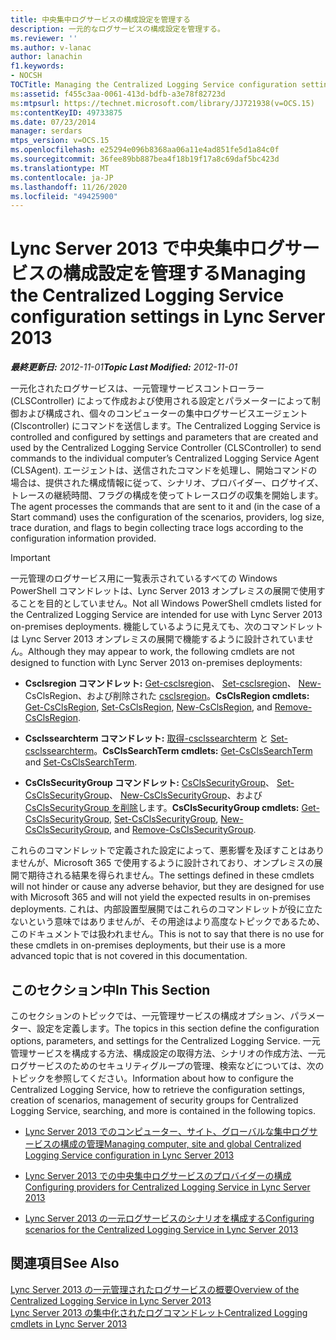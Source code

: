 ```yaml
---
title: 中央集中ログサービスの構成設定を管理する
description: 一元的なログサービスの構成設定を管理する。
ms.reviewer: ''
ms.author: v-lanac
author: lanachin
f1.keywords:
- NOCSH
TOCTitle: Managing the Centralized Logging Service configuration settings
ms:assetid: f455c3aa-0061-413d-bdfb-a3e78f82723d
ms:mtpsurl: https://technet.microsoft.com/library/JJ721938(v=OCS.15)
ms:contentKeyID: 49733875
ms.date: 07/23/2014
manager: serdars
mtps_version: v=OCS.15
ms.openlocfilehash: e25294e096b8368aa06a11e4ad851fe5d1a84c0f
ms.sourcegitcommit: 36fee89bb887bea4f18b19f17a8c69daf5bc423d
ms.translationtype: MT
ms.contentlocale: ja-JP
ms.lasthandoff: 11/26/2020
ms.locfileid: "49425900"
---
```

# <a name="managing-the-centralized-logging-service-configuration-settings-in-lync-server-2013"></a><span data-ttu-id="91b1a-103">Lync Server 2013 で中央集中ログサービスの構成設定を管理する</span><span class="sxs-lookup"><span data-stu-id="91b1a-103">Managing the Centralized Logging Service configuration settings in Lync Server 2013</span></span>

<div data-xmlns="http://www.w3.org/1999/xhtml">

<div class="topic" data-xmlns="http://www.w3.org/1999/xhtml" data-msxsl="urn:schemas-microsoft-com:xslt" data-cs="https://msdn.microsoft.com/">

<div data-asp="https://msdn2.microsoft.com/asp">



</div>

<div id="mainSection">

<div id="mainBody"><span data-ttu-id="91b1a-104">

<span> </span></span><span class="sxs-lookup"><span data-stu-id="91b1a-104">

<span> </span></span></span>

<span data-ttu-id="91b1a-105">_**最終更新日:** 2012-11-01_</span><span class="sxs-lookup"><span data-stu-id="91b1a-105">_**Topic Last Modified:** 2012-11-01_</span></span>

<span data-ttu-id="91b1a-106">一元化されたログサービスは、一元管理サービスコントローラー (CLSController) によって作成および使用される設定とパラメーターによって制御および構成され、個々のコンピューターの集中ログサービスエージェント (Clscontroller) にコマンドを送信します。</span><span class="sxs-lookup"><span data-stu-id="91b1a-106">The Centralized Logging Service is controlled and configured by settings and parameters that are created and used by the Centralized Logging Service Controller (CLSController) to send commands to the individual computer’s Centralized Logging Service Agent (CLSAgent).</span></span> <span data-ttu-id="91b1a-107">エージェントは、送信されたコマンドを処理し、開始コマンドの場合は、提供された構成情報に従って、シナリオ、プロバイダー、ログサイズ、トレースの継続時間、フラグの構成を使ってトレースログの収集を開始します。</span><span class="sxs-lookup"><span data-stu-id="91b1a-107">The agent processes the commands that are sent to it and (in the case of a Start command) uses the configuration of the scenarios, providers, log size, trace duration, and flags to begin collecting trace logs according to the configuration information provided.</span></span>

<div>


> [!IMPORTANT]
> <span data-ttu-id="91b1a-108">一元管理のログサービス用に一覧表示されているすべての Windows PowerShell コマンドレットは、Lync Server 2013 オンプレミスの展開で使用することを目的としていません。</span><span class="sxs-lookup"><span data-stu-id="91b1a-108">Not all Windows PowerShell cmdlets listed for the Centralized Logging Service are intended for use with Lync Server 2013 on-premises deployments.</span></span> <span data-ttu-id="91b1a-109">機能しているように見えても、次のコマンドレットは Lync Server 2013 オンプレミスの展開で機能するように設計されていません。</span><span class="sxs-lookup"><span data-stu-id="91b1a-109">Although they may appear to work, the following cmdlets are not designed to function with Lync Server 2013 on-premises deployments:</span></span> 
> <UL>
> <LI>
> <P><span data-ttu-id="91b1a-110"><STRONG>Csclsregion コマンドレット:</STRONG> <A href="https://technet.microsoft.com/library/JJ204879(v=OCS.15)">Get-csclsregion</A>、 <A href="https://technet.microsoft.com/library/JJ204746(v=OCS.15)">Set-csclsregion</A>、 <A href="https://technet.microsoft.com/library/JJ204658(v=OCS.15)">New-</A>CsClsRegion、および削除された <A href="https://technet.microsoft.com/library/JJ204971(v=OCS.15)">csclsregion</A>。</span><span class="sxs-lookup"><span data-stu-id="91b1a-110"><STRONG>CsClsRegion cmdlets:</STRONG> <A href="https://technet.microsoft.com/library/JJ204879(v=OCS.15)">Get-CsClsRegion</A>, <A href="https://technet.microsoft.com/library/JJ204746(v=OCS.15)">Set-CsClsRegion</A>, <A href="https://technet.microsoft.com/library/JJ204658(v=OCS.15)">New-CsClsRegion</A>, and <A href="https://technet.microsoft.com/library/JJ204971(v=OCS.15)">Remove-CsClsRegion</A>.</span></span></P>
> <LI>
> <P><span data-ttu-id="91b1a-111"><STRONG>Csclssearchterm コマンドレット:</STRONG> <A href="https://technet.microsoft.com/library/JJ205061(v=OCS.15)">取得-csclssearchterm</A> と <A href="https://technet.microsoft.com/library/JJ204911(v=OCS.15)">Set-csclssearchterm</A>。</span><span class="sxs-lookup"><span data-stu-id="91b1a-111"><STRONG>CsClsSearchTerm cmdlets:</STRONG> <A href="https://technet.microsoft.com/library/JJ205061(v=OCS.15)">Get-CsClsSearchTerm</A> and <A href="https://technet.microsoft.com/library/JJ204911(v=OCS.15)">Set-CsClsSearchTerm</A>.</span></span></P>
> <LI>
> <P><span data-ttu-id="91b1a-112"><STRONG>CsClsSecurityGroup コマンドレット:</STRONG> <A href="https://technet.microsoft.com/library/JJ205285(v=OCS.15)">CsClsSecurityGroup</A>、 <A href="https://technet.microsoft.com/library/JJ204700(v=OCS.15)">Set-CsClsSecurityGroup</A>、 <A href="https://technet.microsoft.com/library/JJ205359(v=OCS.15)">New-CsClsSecurityGroup</A>、および <A href="https://technet.microsoft.com/library/JJ204958(v=OCS.15)">CsClsSecurityGroup を削除</A>します。</span><span class="sxs-lookup"><span data-stu-id="91b1a-112"><STRONG>CsClsSecurityGroup cmdlets:</STRONG> <A href="https://technet.microsoft.com/library/JJ205285(v=OCS.15)">Get-CsClsSecurityGroup</A>, <A href="https://technet.microsoft.com/library/JJ204700(v=OCS.15)">Set-CsClsSecurityGroup</A>, <A href="https://technet.microsoft.com/library/JJ205359(v=OCS.15)">New-CsClsSecurityGroup</A>, and <A href="https://technet.microsoft.com/library/JJ204958(v=OCS.15)">Remove-CsClsSecurityGroup</A>.</span></span></P></LI></UL><span data-ttu-id="91b1a-113">これらのコマンドレットで定義された設定によって、悪影響を及ぼすことはありませんが、Microsoft 365 で使用するように設計されており、オンプレミスの展開で期待される結果を得られません。</span><span class="sxs-lookup"><span data-stu-id="91b1a-113">The settings defined in these cmdlets will not hinder or cause any adverse behavior, but they are designed for use with Microsoft 365 and will not yield the expected results in on-premises deployments.</span></span> <span data-ttu-id="91b1a-114">これは、内部設置型展開ではこれらのコマンドレットが役に立たないという意味ではありませんが、その用途はより高度なトピックであるため、このドキュメントでは扱われません。</span><span class="sxs-lookup"><span data-stu-id="91b1a-114">This is not to say that there is no use for these cmdlets in on-premises deployments, but their use is a more advanced topic that is not covered in this documentation.</span></span>


</div>

<div>

## <a name="in-this-section"></a><span data-ttu-id="91b1a-115">このセクション中</span><span class="sxs-lookup"><span data-stu-id="91b1a-115">In This Section</span></span>

<span data-ttu-id="91b1a-116">このセクションのトピックでは、一元管理サービスの構成オプション、パラメーター、設定を定義します。</span><span class="sxs-lookup"><span data-stu-id="91b1a-116">The topics in this section define the configuration options, parameters, and settings for the Centralized Logging Service.</span></span> <span data-ttu-id="91b1a-117">一元管理サービスを構成する方法、構成設定の取得方法、シナリオの作成方法、一元ログサービスのためのセキュリティグループの管理、検索などについては、次のトピックを参照してください。</span><span class="sxs-lookup"><span data-stu-id="91b1a-117">Information about how to configure the Centralized Logging Service, how to retrieve the configuration settings, creation of scenarios, management of security groups for Centralized Logging Service, searching, and more is contained in the following topics.</span></span>

  - [<span data-ttu-id="91b1a-118">Lync Server 2013 でのコンピューター、サイト、グローバルな集中ログサービスの構成の管理</span><span class="sxs-lookup"><span data-stu-id="91b1a-118">Managing computer, site and global Centralized Logging Service configuration in Lync Server 2013</span></span>](lync-server-2013-managing-computer-site-and-global-centralized-logging-service-configuration.md)

  - [<span data-ttu-id="91b1a-119">Lync Server 2013 での中央集中ログサービスのプロバイダーの構成</span><span class="sxs-lookup"><span data-stu-id="91b1a-119">Configuring providers for Centralized Logging Service in Lync Server 2013</span></span>](lync-server-2013-configuring-providers-for-centralized-logging-service.md)

  - [<span data-ttu-id="91b1a-120">Lync Server 2013 の一元ログサービスのシナリオを構成する</span><span class="sxs-lookup"><span data-stu-id="91b1a-120">Configuring scenarios for the Centralized Logging Service in Lync Server 2013</span></span>](lync-server-2013-configuring-scenarios-for-the-centralized-logging-service.md)

</div>

<div>

## <a name="see-also"></a><span data-ttu-id="91b1a-121">関連項目</span><span class="sxs-lookup"><span data-stu-id="91b1a-121">See Also</span></span>


[<span data-ttu-id="91b1a-122">Lync Server 2013 の一元管理されたログサービスの概要</span><span class="sxs-lookup"><span data-stu-id="91b1a-122">Overview of the Centralized Logging Service in Lync Server 2013</span></span>](lync-server-2013-overview-of-the-centralized-logging-service.md)  
[<span data-ttu-id="91b1a-123">Lync Server 2013 の集中化されたログコマンドレット</span><span class="sxs-lookup"><span data-stu-id="91b1a-123">Centralized Logging cmdlets in Lync Server 2013</span></span>](lync-server-2013-centralized-logging-cmdlets.md)  
  

<span data-ttu-id="91b1a-124"></div>

</div>

<span> </span>

</div>

</div>

</span><span class="sxs-lookup"><span data-stu-id="91b1a-124"></div>

</div>

<span> </span>

</div>

</div>

</span></span></div>

